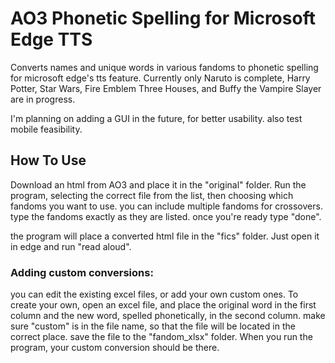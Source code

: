 # AO3 Phonetic Spelling for Microsoft Edge TTS
Converts names and unique words in various fandoms to phonetic spelling for 
microsoft edge's tts feature. Currently only Naruto is complete, Harry Potter,
Star Wars, Fire Emblem Three Houses, and Buffy the Vampire Slayer are in progress.

I'm planning on adding a GUI in the future, for better usability. also test mobile 
feasibility.

## How To Use
Download an html from AO3 and place it in the "original" folder.
Run the program, selecting the correct file from the list, then choosing which
fandoms you want to use. you can include multiple fandoms for crossovers.
type the fandoms exactly as they are listed. once you're ready type "done".

the program will place a converted html file in the "fics" folder. Just open it 
in edge and run "read aloud". 

### Adding custom conversions:
you can edit the existing excel files, or add your own custom ones. To create your
own, open an excel file, and place the original word in the first column and 
the new word, spelled phonetically, in the second column. make sure "custom" is 
in the file name, so that the file will be located in the correct place. save 
the file to the "fandom_xlsx" folder. When you run the program, your custom conversion
should be there. 


